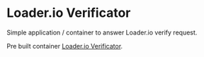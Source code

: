 # Loader.io Verificator

Simple application / container to answer Loader.io verify request.


Pre built container [Loader.io Verificator](https://hub.docker.com/repository/docker/zimbres/loaderio-verificator "Docker Hub").

